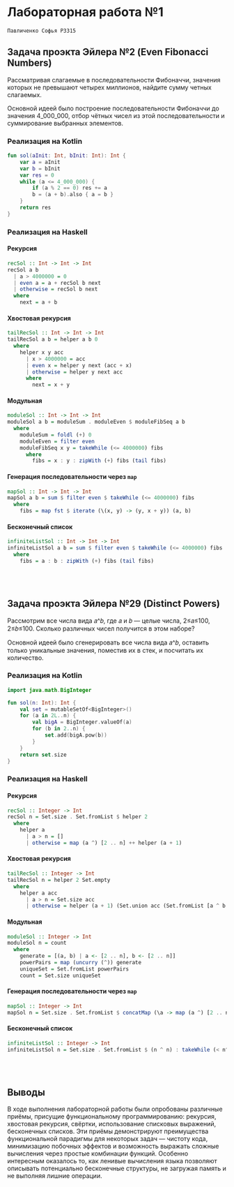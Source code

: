 # Лабораторная работа №1

`Павличенко Софья P3315`

##  Задача проэкта Эйлера №2 (Even Fibonacci Numbers)

Рассматривая слагаемые в последовательности Фибоначчи, значения которых не превышают четырех миллионов, найдите сумму четных слагаемых.

Основной идеей было построение последовательности Фибоначчи до значения 4_000_000, отбор чётных чисел из этой последовательности и суммирование выбранных элементов.

### Реализация на Kotlin

```kotlin
fun sol(aInit: Int, bInit: Int): Int {
    var a = aInit
    var b = bInit
    var res = 0
    while (a <= 4_000_000) {
        if (a % 2 == 0) res += a
        b = (a + b).also { a = b }
    }
    return res
}
```

### Реализация на Haskell
#### Рекурсия
```haskell
recSol :: Int -> Int -> Int
recSol a b
  | a > 4000000 = 0
  | even a = a + recSol b next
  | otherwise = recSol b next
  where
    next = a + b
```

#### Хвостовая рекурсия
```haskell
tailRecSol :: Int -> Int -> Int
tailRecSol a b = helper a b 0
  where
    helper x y acc
      | x > 4000000 = acc
      | even x = helper y next (acc + x)
      | otherwise = helper y next acc
      where
        next = x + y
```
#### Модульная
```haskell
moduleSol :: Int -> Int -> Int
moduleSol a b = moduleSum . moduleEven $ moduleFibSeq a b
  where
    moduleSum = foldl (+) 0
    moduleEven = filter even
    moduleFibSeq x y = takeWhile (<= 4000000) fibs
      where
        fibs = x : y : zipWith (+) fibs (tail fibs)
```

#### Генерация последовательности через `map`
```haskell
mapSol :: Int -> Int -> Int
mapSol a b = sum $ filter even $ takeWhile (<= 4000000) fibs
  where
    fibs = map fst $ iterate (\(x, y) -> (y, x + y)) (a, b)
```
#### Бесконечный список
```haskell
infiniteListSol :: Int -> Int -> Int
infiniteListSol a b = sum $ filter even $ takeWhile (<= 4000000) fibs
  where
    fibs = a : b : zipWith (+) fibs (tail fibs)
```
<br><br>

##  Задача проэкта Эйлера №29 (Distinct Powers)

Рассмотрим все числа вида 𝑎^𝑏, где 𝑎 и 𝑏 — целые числа, 2≤𝑎≤100, 2≤𝑏≤100. Сколько различных чисел получится в этом наборе?

Основной идеей было сгенерировать все числа вида 𝑎^𝑏, оставить только уникальные значения, поместив их в стек, и посчитать их количество.

### Реализация на Kotlin

```kotlin
import java.math.BigInteger

fun sol(n: Int): Int {
    val set = mutableSetOf<BigInteger>()
    for (a in 2L..n) {
        val bigA = BigInteger.valueOf(a)
        for (b in 2..n) {
            set.add(bigA.pow(b))
        }
    }
    return set.size
}
```

### Реализация на Haskell
#### Рекурсия
```haskell
recSol :: Integer -> Int
recSol n = Set.size . Set.fromList $ helper 2
  where
    helper a
      | a > n = []
      | otherwise = map (a ^) [2 .. n] ++ helper (a + 1)
```

#### Хвостовая рекурсия
```haskell
tailRecSol :: Integer -> Int
tailRecSol n = helper 2 Set.empty
  where
    helper a acc
      | a > n = Set.size acc
      | otherwise = helper (a + 1) (Set.union acc (Set.fromList [a ^ b | b <- [2 .. n]]))
```
#### Модульная
```haskell
moduleSol :: Integer -> Int
moduleSol n = count
  where
    generate = [(a, b) | a <- [2 .. n], b <- [2 .. n]]
    powerPairs = map (uncurry (^)) generate
    uniqueSet = Set.fromList powerPairs
    count = Set.size uniqueSet
```

#### Генерация последовательности через `map`
```haskell
mapSol :: Integer -> Int
mapSol n = Set.size . Set.fromList $ concatMap (\a -> map (a ^) [2 .. n]) [2 .. n]
```
#### Бесконечный список
```haskell
infiniteListSol :: Integer -> Int
infiniteListSol n = Set.size . Set.fromList $ (n ^ n) : takeWhile (< n^n) [a^b | a <- [2..], b <- [2..n]]
```


<br><br>

## Выводы

В ходе выполнения лабораторной работы были опробованы различные приёмы, присущие функциональному программированию: рекурсия, хвостовая рекурсия, свёртки, использование списковых выражений, бесконечных списков. Эти приёмы демонстрируют преимущества функциональной парадигмы для некоторых задач — чистоту кода, минимизацию побочных эффектов и возможность выражать сложные вычисления через простые комбинации функций. Особенно интересным оказалось то, как ленивые вычисления языка позволяют описывать потенциально бесконечные структуры, не загружая память и не выполняя лишние операции.
